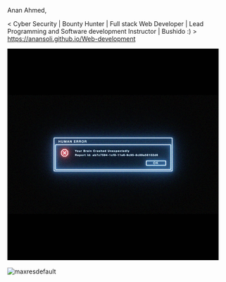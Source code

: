 Anan Ahmed,

 < Cyber Security | Bounty Hunter |  Full stack Web Developer | Lead Programming and Software development Instructor | Bushido :) >
https://anansoli.github.io/Web-development

![maxresdefault](https://github.com/AnanSoli/AnanSoli/blob/main/error2.gif)
<!-- ![maxresdefault](https://github.com/AnanSoli/AnanSoli/blob/main/tumblr_9bd02c1edc8627dea54862c270f9d0fb_0172cb23_2048.jpg) -->

![maxresdefault](https://user-images.githubusercontent.com/86473646/160587257-cc930f56-0055-4919-8275-00ba662f9a12.jpg)

<!---
AnanSoli/AnanSoli is a ✨ special ✨ repository because its `README.md` (this file) appears on your GitHub profile.
You can click the Preview link to take a look at your changes.
--->
